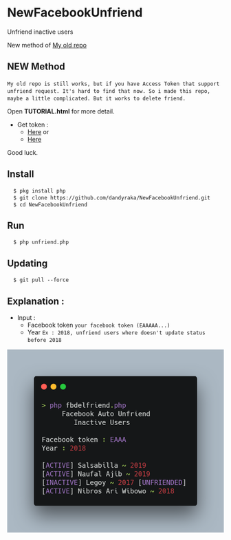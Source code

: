 # NewFacebookUnfriend
Unfriend inactive users

New method of [My old repo](https://github.com/dandyraka/FacebookUnfriend)

## NEW Method
`My old repo is still works, but if you have Access Token that support unfriend request.
It's hard to find that now.
So i made this repo, maybe a little complicated. But it works to delete friend.`

Open **TUTORIAL.html** for more detail.

- Get token :
    - [Here](http://tiny.cc/kx04mz) or
    - [Here](http://tiny.cc/ob74mz)

Good luck.

## Install
      $ pkg install php
      $ git clone https://github.com/dandyraka/NewFacebookUnfriend.git
      $ cd NewFacebookUnfriend

## Run
      $ php unfriend.php

## Updating
      $ git pull --force

## Explanation :
- Input :
    - Facebook token `your facebook token (EAAAAA...)`
    - Year `Ex : 2018, unfriend users where doesn't update status before 2018`

![Alt text](fbdel.png "Example")
